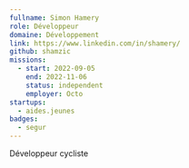 ```yaml
---
fullname: Simon Hamery
role: Développeur
domaine: Développement
link: https://www.linkedin.com/in/shamery/
github: shamzic
missions:
  - start: 2022-09-05
    end: 2022-11-06
    status: independent
    employer: Octo
startups:
  - aides.jeunes
badges:
  - segur
---
```


Développeur cycliste
